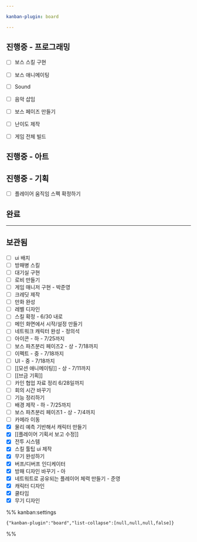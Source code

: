 ```yaml
---

kanban-plugin: board

---
```


## 진행중 - 프로그래밍

- [ ] 보스 스킬 구현
- [ ] 보스 애니메이팅
- [ ] Sound
- [ ] 음악 삽임
- [ ] 보스 페이즈 만들기
- [ ] 난이도 제작
- [ ] 게임 전체 빌드


## 진행중 - 아트



## 진행중 - 기획

- [ ] 플레이어 움직임 스펙 확정하기


## 완료



***

## 보관됨

- [ ] ui 배치
- [ ] 방패병 스킬
- [ ] 대기실 구현
- [ ] 로비 만들기
- [ ] 게임 매니저 구현 - 박준영
- [ ] 크레딧 제작
- [ ] 만화 완성
- [ ] 레벨 디자인
- [ ] 스킬 확정 - 6/30 내로
- [ ] 메인 화면에서 시작/설정 만들기
- [ ] 네트워크 캐릭터 완성 - 정의석
- [ ] 아이콘 - 하 - 7/25까지
- [ ] 보스 파츠분리 페이즈2 - 상 - 7/18까지
- [ ] 이펙트 - 중 - 7/18까지
- [ ] UI - 중 - 7/18까지
- [ ] [[모션 애니메이팅]] - 상 - 7/11까지
- [ ] [[브금 기획]]
- [ ] 카인 협업 자료 정리 6/28일까지
- [ ] 회의 시간 바꾸기
- [ ] 기능 정리하기
- [ ] 배경 제작 - 하 - 7/25까지
- [ ] 보스 파츠분리 페이즈1 - 상 - 7/4까지
- [ ] 카메라 이동
- [x] 물리 예측 기반해서 캐릭터 만들기
- [x] [[플레이어 기획서 보고 수정]]
- [x] 전투 시스템
- [x] 스킬 툴팁 ui 제작
- [x] 무기 완성하기
- [x] 버프/디버프 인디케이터
- [x] 방패 디자인 바꾸기 - 아
- [x] 네트워트로 공유되는 플레이어 체력 만들기 - 준영
- [x] 캐릭터 디자인
- [x] 쿨타임
- [x] 무기 디자인

%% kanban:settings
```
{"kanban-plugin":"board","list-collapse":[null,null,null,false]}
```
%%